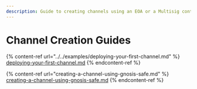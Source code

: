 ```yaml
---
description: Guide to creating channels using an EOA or a Multisig contract
---
```


# Channel Creation Guides



{% content-ref url="../../examples/deploying-your-first-channel.md" %}
[deploying-your-first-channel.md](../../examples/deploying-your-first-channel.md)
{% endcontent-ref %}

{% content-ref url="creating-a-channel-using-gnosis-safe.md" %}
[creating-a-channel-using-gnosis-safe.md](creating-a-channel-using-gnosis-safe.md)
{% endcontent-ref %}

